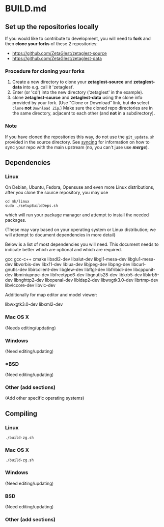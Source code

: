 # BUILD.md

## Set up the repositories locally

If you would like to contribute to development, you will need to
**fork** and then **clone your forks** of these 2 repositories:

* https://github.com/ZetaGlest/zetaglest-source
* https://github.com/ZetaGlest/zetaglest-data

### Procedure for cloning your forks

1. Create a new directory to clone your **zetaglest-source** and **zetaglest-data** into e.g. call it 'zetaglest'.
2. Enter (or 'cd') into the new directory ('zetaglest' in the example).
3. clone **zetaglest-source** and **zetaglest-data** using the clone info provided by your fork. (Use "Clone or Download" link, but **do** select `clone` **not** `Download Zip`.) Make sure the cloned repo directories are in the same directory, adjacent to each other (and **not** in a subdirectory).

### Note

If you have cloned the repositories this way, do not use the
`git_update.sh` provided in the source directory. See
[syncing](https://github.com/ZetaGlest/zetaglest-source/blob/develop/CONTRIBUTING.md#syncing)
for information on how to sync your repo with the main upstream (no,
you can't juse use **_merge_**).

## Dependencies

### Linux

On Debian, Ubuntu, Fedora, Opensuse and even more Linux distributions,
after you clone the source repository, you may use

    cd mk/linux
    sudo ./setupBuildDeps.sh

which will run your package manager and attempt to install the needed packages.

(These may vary based on your operating system or Linux distribution;
we will attempt to document dependencies in more detail)

Below is a list of most dependencies you will need. This document needs
to indicate better which are optional and which are required.

gcc gcc-c++ cmake libsdl2-dev libalut-dev libgl1-mesa-dev
libglu1-mesa-dev libvorbis-dev libx11-dev liblua-dev libjpeg-dev
libpng-dev libcurl-gnutls-dev libircclient-dev libglew-dev libftgl-dev
libfribidi-dev libcppunit-dev libminiupnpc-dev libfreetype6-dev
libgnutls28-dev libkrb5-dev libkrb5-dev libnghttp2-dev libopenal-dev
libldap2-dev libwxgtk3.0-dev librtmp-dev libvlccore-dev libvlc-dev

Additionally for map editor and model viewer:

libwxgtk3.0-dev libxml2-dev

### Mac OS X

(Needs editing/updating)

### Windows

(Need editing/updating)

### *BSD

(Need editing/updating)

### Other (add sections)

(Add other specific operating systems)

## Compiling

### Linux

    ./build-zg.sh

### Mac OS X

    ./build-zg.sh

### Windows

(Need editing/updating)

### BSD

(Need editing/updating)

### Other (add sections)
